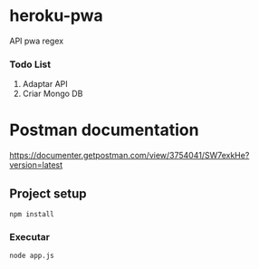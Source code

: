 # heroku-pwa
API pwa regex

### Todo List
1. Adaptar API
2. Criar Mongo DB


# Postman documentation
https://documenter.getpostman.com/view/3754041/SW7exkHe?version=latest


## Project setup
```
npm install
```

### Executar
```
node app.js
```